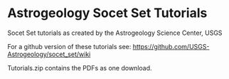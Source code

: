 # Astrogeology Socet Set Tutorials
Socet Set tutorials as created by the Astrogeology Science Center, USGS

For a github version of these tutorials see:
https://github.com/USGS-Astrogeology/socet_set/wiki

Tutorials.zip contains the PDFs as one download.


